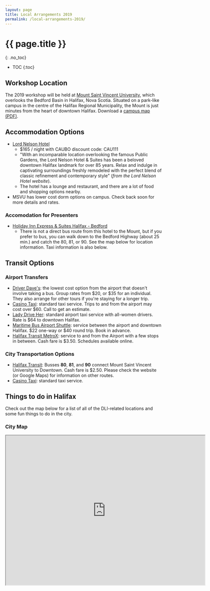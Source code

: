 ```yaml
---
layout: page
title: Local Arrangements 2019
permalink: /local-arrangements-2019/
---
```


# {{ page.title }}
{: .no_toc}

* TOC
{:toc}

## Workshop Location

The 2019 workshop will be held at [Mount Saint Vincent University](http://msvu.ca), which overlooks the Bedford Basin in Halifax, Nova Scotia. Situated on a park-like campus in the centre of the Halifax Regional Municipality, the Mount is just minutes from the heart of downtown Halifax. Download a [campus map (PDF)](/img/campus-map-2019-04-30.png).

## Accommodation Options

- [Lord Nelson Hotel](https://lordnelsonhotel.ca/)
   - $165 / night with CAUBO discount code: CAU111
   - "With an incomparable location overlooking the famous Public Gardens, the Lord Nelson Hotel & Suites has been a beloved downtown Halifax landmark for over 85 years. Relax and indulge in captivating surroundings freshly remodeled with the perfect blend of classic refinement and contemporary style" (*from the Lord Nelson Hotel website*).
   - The hotel has a lounge and restaurant, and there are a lot of food and shopping options nearby.
- MSVU has lower cost dorm options on campus. Check back soon for more details and rates.

### Accomodation for Presenters

- [Holiday Inn Express & Suites Halifax - Bedford](http://www.hiexhalifax.com)
   - There is not a direct bus route from this hotel to the Mount, but if you prefer to bus, you can walk down to the Bedford Highway (about 25 min.) and catch the 80, 81, or 90. See the map below for location information. Taxi information is also  below. 

## Transit Options

### Airport Transfers

- [Driver Dave's](https://driverdaves.com/): the lowest cost option from the airport that doesn't involve taking a bus. Group rates from $20, or $35 for an individual. They also arrange for other tours if you're staying for a longer trip.
- [Casino Taxi](https://www.casinotaxi.ca/): standard taxi service. Trips to and from the airport may cost over $60. Call to get an estimate.
- [Lady Drive Her](http://ladydriveher.com/): standard airport taxi service with all-women drivers. Rate is $64 to downtown Halifax.
- [Maritime Bus Airport Shuttle](https://maritimebus.com/halifax-airport-shuttle/): service between the airport and downtown Halifax. $22 one-way or $40 round trip. Book in advance.
- [Halifax Transit MetroX](https://www.halifax.ca/transportation/halifax-transit/routes-schedules/metrox-service): service to and from the Airport with a few stops in between. Cash fare is $3.50. Schedules available online.

### City Transportation Options

- [Halifax Transit](https://www.halifax.ca/transportation/halifax-transit): Busses **80**, **81**, and **90** connect Mount Saint Vincent University to Downtown. Cash fare is $2.50. Please check the website (or Google Maps) for information on other routes.
- [Casino Taxi](https://www.casinotaxi.ca/): standard taxi service.

## Things to do in Halifax

Check out the map below for a list of all of the DLI-related locations and some fun things to do in the city.
     
### City Map

<iframe src="https://www.google.com/maps/d/embed?mid=19LLj6Muu9y0qKEXuaeLHsc3MO_HSlkqH" width="640" height="480"></iframe>


